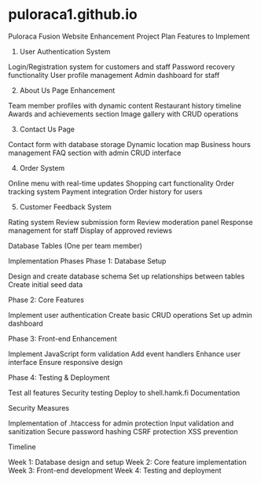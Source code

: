 # puloraca1.github.io

Puloraca Fusion Website Enhancement Project Plan
Features to Implement
1. User Authentication System

Login/Registration system for customers and staff
Password recovery functionality
User profile management
Admin dashboard for staff

2. About Us Page Enhancement

Team member profiles with dynamic content
Restaurant history timeline
Awards and achievements section
Image gallery with CRUD operations

3. Contact Us Page

Contact form with database storage
Dynamic location map
Business hours management
FAQ section with admin CRUD interface

4. Order System

Online menu with real-time updates
Shopping cart functionality
Order tracking system
Payment integration
Order history for users

5. Customer Feedback System

Rating system
Review submission form
Review moderation panel
Response management for staff
Display of approved reviews

Database Tables (One per team member)

Implementation Phases
Phase 1: Database Setup

Design and create database schema
Set up relationships between tables
Create initial seed data

Phase 2: Core Features

Implement user authentication
Create basic CRUD operations
Set up admin dashboard

Phase 3: Front-end Enhancement

Implement JavaScript form validation
Add event handlers
Enhance user interface
Ensure responsive design

Phase 4: Testing & Deployment

Test all features
Security testing
Deploy to shell.hamk.fi
Documentation

Security Measures

Implementation of .htaccess for admin protection
Input validation and sanitization
Secure password hashing
CSRF protection
XSS prevention

Timeline

Week 1: Database design and setup
Week 2: Core feature implementation
Week 3: Front-end development
Week 4: Testing and deployment
